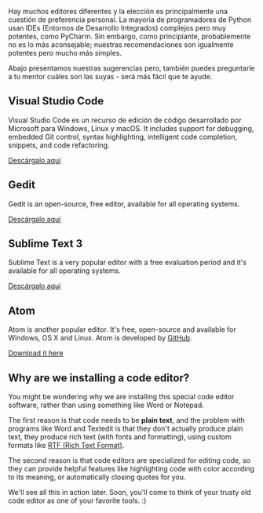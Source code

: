 Hay muchos editores diferentes y la elección es principalmente una cuestión de preferencia personal. La mayoría de programadores de Python usan IDEs (Entornos de Desarrollo Integrados) complejos pero muy potentes, como PyCharm. Sin embargo, como principiante, probablemente no es lo más aconsejable; nuestras recomendaciones son igualmente potentes pero mucho más simples.

Abajo presentamos nuestras sugerencias pero, también puedes preguntarle a tu mentor cuáles son las suyas - será más fácil que te ayude.

## Visual Studio Code

Visual Studio Code es un recurso de edición de código desarrollado por Microsoft para Windows, Linux y macOS. It includes support for debugging, embedded Git control, syntax highlighting, intelligent code completion, snippets, and code refactoring.

[Descárgalo aquí](https://code.visualstudio.com/download)

## Gedit

Gedit is an open-source, free editor, available for all operating systems.

[Descárgalo aquí](https://wiki.gnome.org/Apps/Gedit#Download)

## Sublime Text 3

Sublime Text is a very popular editor with a free evaluation period and it's available for all operating systems.

[Descárgalo aquí](https://www.sublimetext.com/3)

## Atom

Atom is another popular editor. It's free, open-source and available for Windows, OS X and Linux. Atom is developed by [GitHub](https://github.com/).

[Download it here](https://atom.io/)

## Why are we installing a code editor?

You might be wondering why we are installing this special code editor software, rather than using something like Word or Notepad.

The first reason is that code needs to be **plain text**, and the problem with programs like Word and Textedit is that they don't actually produce plain text, they produce rich text (with fonts and formatting), using custom formats like [RTF (Rich Text Format)](https://en.wikipedia.org/wiki/Rich_Text_Format).

The second reason is that code editors are specialized for editing code, so they can provide helpful features like highlighting code with color according to its meaning, or automatically closing quotes for you.

We'll see all this in action later. Soon, you'll come to think of your trusty old code editor as one of your favorite tools. :)